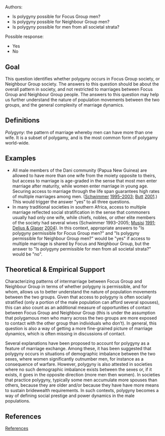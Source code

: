# [](ContributionTable?__template__=property.md&property=name#cldf:D1_DEM28)

Authors: [](ContributionTable?__template__=property.md&property=contributor#cldf:D1_DEM28)
- Is polygyny possible for Focus Group men?
- Is polygyny possible for Neighbour Group men?
- Is polygyny possible for men from all societal strata?

Possible response:
- Yes
- No
## Goal

This question identifies whether polygyny occurs in Focus Group society, or Neighbour Group society. The answers to this question should be about the overall pattern in society, and not restricted to marriages between Focus Group and Neighbour Group people. The answers to this question may help us further understand the nature of population movements between the two groups, and the general complexity of marriage dynamics.


## Definitions

*Polygyny*: the pattern of marriage whereby men can have more than one wife. It is a subset of polygamy, and is the most common form of polygamy world-wide.


## Examples

- All male members of the Dani community (Papua New Guinea) are allowed to have more than one wife from the moiety opposite to theirs, but access to marriage is age-graded in the sense that most men enter marriage after maturity, while women enter marriage in young age. Securing access to marriage through the life span guarantees high rates of multiple marriages among men. ([Schwimmer](sources.bib?ref&with_internal_ref_link&keep_label#cldf:Schwimmer1995) [1995–2003](sources.bib?ref&with_internal_ref_link&keep_label#cldf:Schwimmer1995); [Butt](sources.bib?ref&with_internal_ref_link&keep_label#cldf:Butt2001) [2001](sources.bib?ref&with_internal_ref_link&keep_label#cldf:Butt2001).) This would trigger the answer "yes” to all three questions.
- In many traditional societies in southern Africa, access to multiple marriage reflected social stratification in the sense that commoners usually had only one wife, while chiefs, nobles, or other elite members of the society had several wives (Schwimmer 1993–2005; [Musisi](sources.bib?ref&with_internal_ref_link&keep_label#cldf:Musisi1991) [1991](sources.bib?ref&with_internal_ref_link&keep_label#cldf:Musisi1991); [Delius & Glaser](sources.bib?ref&with_internal_ref_link&keep_label#cldf:DeliusGlaser2004) [2004](sources.bib?ref&with_internal_ref_link&keep_label#cldf:DeliusGlaser2004)). In this context, appropriate answers to "Is polygyny permissible for Focus Group men?" and "Is polygyny permissible for Neighbour Group men?" would be "yes" if access to multiple marriage is shared by Focus and Neighbour Group, but the answer to "Is polygyny permissible for men from all societal strata?" would be "no".

## Theoretical & Empirical Support

Characterizing patterns of intermarriage between Focus Group and Neighbour Group in terms of whether polygyny is permissible, and for whom, allows us to better understand the nature of population movements between the two groups. Given that access to polygyny is often socially stratified (only a portion of the male population can afford several spouses), this can also count as an additional measure of opportunities of contact between Focus Group and Neighbour Group (this is under the assumption that polygamous men who marry across the two groups are more exposed to contact with the other group than individuals who don’t). In general, this question is also a way of getting a more fine-grained picture of marriage dynamics, which is often missing in discussions of contact.

Several explanations have been proposed to account for polygyny as a feature of marriage exchange. Among these, it has been suggested that polygyny occurs in situations of demographic imbalance between the two sexes, where women significantly outnumber men, for instance as a consequence of warfare. However, polygyny is also attested in societies where no such demographic imbalance exists between the sexes or, if it exists, it goes in the opposite direction (more men then women). In societies that practice polygyny, typically some men accumulate more spouses than others, because they are older and/or because they have have more means to sustain bridewealth requirements. In such contexts, polygyny becomes a way of defining social prestige and power dynamics in the male populations.

## References

[References](Source?cited_only&with_link#cldf:__all__)